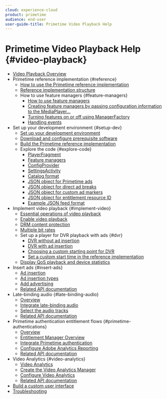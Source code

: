 ```yaml
---
cloud: experience-cloud
product: primetime
audience: end-user
user-guide-title: Primetime Video Playback Help
---
```


# Primetime Video Playback Help {#video-playback}

+ [Video Playback Overview](home.md)
+ Primetime reference implementation {#reference}
   + [How to use the Primetime reference implementation](ref-implementation/how-to-use-ref-player.md)
   + [Reference implementation structure](ref-implementation/ref-player-structure.md)
   + How to use feature managers {#feature-managers}
      + [How to use feature managers](ref-implementation/using-feature-managers/how-to-use-feature-managers.md)
      + [Creating feature managers by passing configuration information to the MediaPlayer...](ref-implementation/using-feature-managers/creating-feature-managers.md)
      + [Turning features on or off using ManagerFactory](ref-implementation/using-feature-managers/turning-features-on-off.md)
      + [Handling events](ref-implementation/using-feature-managers/handling-events.md)
+ Set up your development environment {#setup-dev}
   + [Set up your development environment](set-up-dev-environment/set-up-dev-environment-overview.md)
   + [Download and configure prerequisite software](set-up-dev-environment/download-prereqs-android.md)
   + [Build the Primetime reference implementation](set-up-dev-environment/install-the-ref-player-project.md)
   + Explore the code {#explore-code}
      + [PlayerFragment](set-up-dev-environment/exploring-code/player-fragment.md)
      + [Feature managers](set-up-dev-environment/exploring-code/about-psdk-feature-managers.md)
      + [ConfigProvider](set-up-dev-environment/exploring-code/config-provider.md)
      + [SettingsActivity](set-up-dev-environment/exploring-code/settings-activity.md)
      + [Catalog format](set-up-dev-environment/exploring-code/catalog-format.md)
      + [JSON object for Primetime ads](set-up-dev-environment/exploring-code/json-pt-ads.md)
      + [JSON object for direct ad breaks](set-up-dev-environment/exploring-code/json-direct-ad-breaks.md)
      + [JSON object for custom ad markers](set-up-dev-environment/exploring-code/json-custom-ad-markers.md)
      + [JSON object for entitlement resource ID](set-up-dev-environment/exploring-code/json-entitlement-resource-id.md)
      + [Example JSON feed format](set-up-dev-environment/exploring-code/example-json-feed-format.md)
+ Implement video playback {#implement-video}
   + [Essential operations of video playback](implement-video-playback/video-playback.md)
   + [Enable video playback](implement-video-playback/enable-video-playback.md)
   + [DRM content protection](implement-video-playback/content-protection.md)
   + [Multiple bit rates](implement-video-playback/mbr.md)
   + Set up a player for DVR playback with ads {#dvr}
      + [DVR without ad insertion](implement-video-playback/dvr/dvr-without-ad-insertion.md)
      + [DVR with ad insertion](implement-video-playback/dvr/dvr-with-ad-insertion.md)
      + [Choosing a custom starting point for DVR](implement-video-playback/dvr/dvr-custom-start-point.md)
      + [Set a custom start time in the reference implementation](implement-video-playback/dvr/set-custom-start-time-dvr.md)
   + [Display QoS playback and device statistics](implement-video-playback/qos-statistics.md)
+ Insert ads {#insert-ads}
   + [Ad insertion](insert-ads/ad-insertion.md)
   + [Ad insertion types](insert-ads/ad-insertion-types.md)
   + [Add advertising](insert-ads/add-advertising.md)
   + [Related API documentation](insert-ads/aps-callbacks-ad-insertion.md)
+ Late-binding audio {#late-binding-audio}
   + [Overview](late-binding-audio/late-binding-audio-overview.md)
   + [Integrate late-binding audio](late-binding-audio/aa-enable.md)
   + [Select the audio tracks](late-binding-audio/select-audio-tracks.md)
   + [Related API documentation](late-binding-audio/aa-api-callbacks.md)
+ Primetime authentication entitlement flows {#primetime-authentications}
   + [Overview](paytvpass-entitlement/paytvpass-entitlement-overview.md)
   + [Entitlement Manager Overview](paytvpass-entitlement/entitlement-overvivew.md)
   + [Integrate Primetime authentication](paytvpass-entitlement/integrate-pass.md)
   + [Configure Adobe Analytics Reporting](paytvpass-entitlement/pass-analytics-setup.md)
   + [Related API documentation](paytvpass-entitlement/pass-apis-callbacks.md)
+ Video Analytics {#video-analytics}
   + [Video Analytics](video-analytics/video-analytics-overview.md)
   + [Create the Video Analytics Manager](video-analytics/create-video-analytics-manager.md)
   + [Configure Video Analytics](video-analytics/configure-video-analytics-manager.md)
   + [Related API documentation](video-analytics/va-apis-callbacks.md)
+ [Build a custom user interface](build-custom-ui.md)
+ [Troubleshooting](troubleshooting.md)
